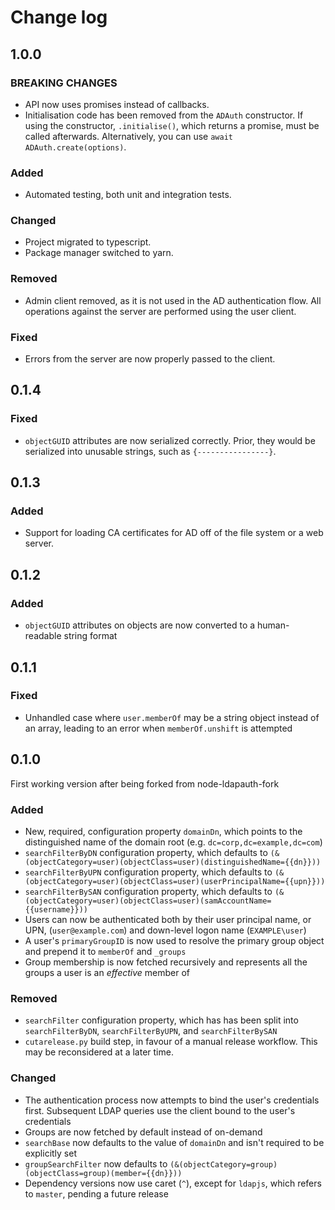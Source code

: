 # Change log

## 1.0.0

### BREAKING CHANGES

- API now uses promises instead of callbacks.
- Initialisation code has been removed from the `ADAuth` constructor.
  If using the constructor, `.initialise()`, which returns a promise, must be called afterwards. Alternatively, you can use `await ADAuth.create(options)`.

### Added

- Automated testing, both unit and integration tests.

### Changed

- Project migrated to typescript.
- Package manager switched to yarn.

### Removed

- Admin client removed, as it is not used in the AD authentication flow. All operations against the server are performed using the user client.

### Fixed

- Errors from the server are now properly passed to the client.

## 0.1.4

### Fixed

- `objectGUID` attributes are now serialized correctly. Prior, they would be serialized into unusable strings, such as `{----------------}`.

## 0.1.3

### Added

- Support for loading CA certificates for AD off of the file system or a web server.

## 0.1.2

### Added

- `objectGUID` attributes on objects are now converted to a human-readable string format

## 0.1.1

### Fixed

- Unhandled case where `user.memberOf` may be a string object instead of an array, leading to an error when `memberOf.unshift` is attempted

## 0.1.0

First working version after being forked from node-ldapauth-fork

### Added

- New, required, configuration property `domainDn`, which points to the distinguished name of the domain root (e.g. `dc=corp,dc=example,dc=com`)
- `searchFilterByDN` configuration property, which defaults to
  `(&(objectCategory=user)(objectClass=user)(distinguishedName={{dn}}))`
- `searchFilterByUPN` configuration property, which defaults to
  `(&(objectCategory=user)(objectClass=user)(userPrincipalName={{upn}}))`
- `searchFilterBySAN` configuration property, which defaults to
  `(&(objectCategory=user)(objectClass=user)(samAccountName={{username}}))`
- Users can now be authenticated both by their user principal name, or UPN, (`user@example.com`) and down-level logon name (`EXAMPLE\user`)
- A user's `primaryGroupID` is now used to resolve the primary group object and prepend it to `memberOf` and `_groups`
- Group membership is now fetched recursively and represents all the groups a user is an _effective_ member of

### Removed

- `searchFilter` configuration property, which has has been split into `searchFilterByDN`, `searchFilterByUPN`, and `searchFilterBySAN`
- `cutarelease.py` build step, in favour of a manual release workflow. This may be reconsidered at a later time.

### Changed

- The authentication process now attempts to bind the user's credentials first. Subsequent LDAP queries use the client bound to the user's credentials
- Groups are now fetched by default instead of on-demand
- `searchBase` now defaults to the value of `domainDn` and isn't required to be explicitly set
- `groupSearchFilter` now defaults to `(&(objectCategory=group)(objectClass=group)(member={{dn}}))`
- Dependency versions now use caret (`^`), except for `ldapjs`, which refers to `master`, pending a future release
